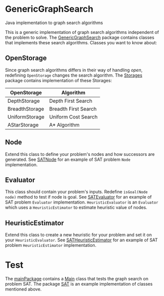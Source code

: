 # GenericGraphSearch
Java implementation to graph search algorithms

This is a generic implementation of graph search algorithms independent of the problem to solve.
The [GenericGraphSearch](https://github.com/ressay/GenericGraphSearch/tree/master/src/GenericGraphSearch) package contains classes
that implements these search algorithms.
Classes you want to know about:
## OpenStorage
Since graph search algorithms differs in their way of handling *open*, redefining `OpenStorage` changes the search algorithm. 
The [Storages](https://github.com/ressay/GenericGraphSearch/tree/master/src/Storages) package contains implementation of these Storages:

| OpenStorage   | Algorithm     |
| ------------- | ------------- |
| DepthStorage  | Depth First Search  |
| BreadthStorage  | Breadth First Search  |
| UniformStorage  | Uniform Cost Search  |
| AStarStorage  | A* Algorithm  |

## Node
Extend this class to define your problem's nodes and how successors are generated. See [SATNode](https://github.com/ressay/GenericGraphSearch/blob/master/src/SAT/SATNode.java) for an example of SAT problem `Node` implementation.

## Evaluator
This class should contain your problem's inputs. Redefine `isGoal(Node node)` method to test if node is goal. See [SATEvaluator](https://github.com/ressay/GenericGraphSearch/blob/master/src/SAT/SATEvaluator.java) for an example of SAT problem `Evaluator` implementation.
`HeuristicEvaluator` is an `Evaluator` which uses a `HeuristicEstimator` to estimate heuristic value of nodes.

## HeuristicEstimator
Extend this class to create a new heuristic for your problem and set it on your `HeuristicEvaluator`. See [SATHeuristicEstimator](https://github.com/ressay/GenericGraphSearch/blob/master/src/SAT/SATHeuristicEstimator.java) for an example of SAT problem `HeuristicEstimator` implementation.

# Test
The [mainPackage](https://github.com/ressay/GenericGraphSearch/tree/master/src/mainPackage) contains a [Main](https://github.com/ressay/GenericGraphSearch/blob/master/src/mainPackage/Main.java) class that tests the graph search on problem SAT. The package [SAT](https://github.com/ressay/GenericGraphSearch/tree/master/src/SAT) is an example implementation of classes mentioned above. 



